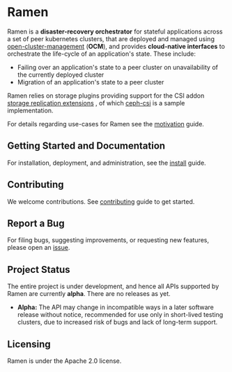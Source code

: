# Ramen

Ramen is a **disaster-recovery orchestrator** for stateful applications across
a set of peer kubernetes clusters, that are deployed and managed using
[open-cluster-management](https://open-cluster-management.io/concepts/architecture/)
(**OCM**), and provides **cloud-native interfaces** to orchestrate the
life-cycle of an application's state. These include:

- Failing over an application's state to a peer cluster on unavailability of
  the currently deployed cluster
- Migration of an application's state to a peer cluster

Ramen relies on storage plugins providing support for the CSI addon
[storage replication extensions](https://github.com/csi-addons/volume-replication-operator)
, of which [ceph-csi](https://github.com/ceph/ceph-csi/) is a sample
implementation.

For details regarding use-cases for Ramen see the [motivation](docs/motivation.md)
guide.

## Getting Started and Documentation

For installation, deployment, and administration, see the [install](docs/install.md)
guide.

## Contributing

We welcome contributions. See [contributing](CONTRIBUTING.md) guide to get
started.

## Report a Bug

For filing bugs, suggesting improvements, or requesting new features, please
open an [issue](https://github.com/ramendr/ramen/issues).

## Project Status

The entire project is under development, and hence all APIs supported by Ramen
are currently **alpha**. There are no releases as yet.

- **Alpha:** The API may change in incompatible ways in a later software
  release without notice, recommended for use only in short-lived testing
  clusters, due to increased risk of bugs and lack of long-term support.

## Licensing

Ramen is under the Apache 2.0 license.
